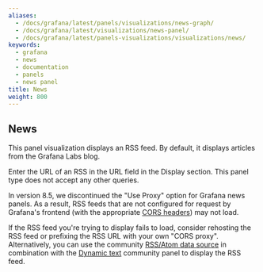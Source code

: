 ```yaml
---
aliases:
  - /docs/grafana/latest/panels/visualizations/news-graph/
  - /docs/grafana/latest/visualizations/news-panel/
  - /docs/grafana/latest/panels-visualizations/visualizations/news/
keywords:
  - grafana
  - news
  - documentation
  - panels
  - news panel
title: News
weight: 800
---
```


## News

This panel visualization displays an RSS feed. By default, it displays articles from the Grafana Labs blog.

Enter the URL of an RSS in the URL field in the Display section. This panel type does not accept any other queries.

In version 8.5, we discontinued the "Use Proxy" option for Grafana news panels. As a result, RSS feeds that are not configured for request by Grafana's frontend (with the appropriate [CORS headers](https://developer.mozilla.org/en-US/docs/Web/HTTP/CORS)) may not load.

If the RSS feed you're trying to display fails to load, consider rehosting the RSS feed or prefixing the RSS URL with your own "CORS proxy". Alternatively, you can use the community [RSS/Atom data source](https://grafana.com/grafana/plugins/volkovlabs-rss-datasource/) in combination with the [Dynamic text](https://grafana.com/grafana/plugins/marcusolsson-dynamictext-panel/) community panel to display the RSS feed.
